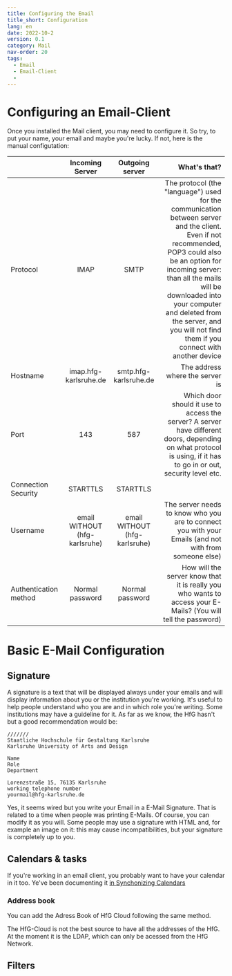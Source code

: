 ```yaml
---
title: Configuring the Email
title_short: Configuration
lang: en
date: 2022-10-2
version: 0.1
category: Mail
nav-order: 20
tags:
  - Email
  - Email-Client
  -
---
```


# Configuring an Email-Client
Once you installed the Mail client, you may need to configure it. So try, to put your name, your email and maybe you're lucky. If not, here is the manual configutation:

| |Incoming Server | Outgoing server | What's that? |
| :--- | :---: | :---: | ---: |
| Protocol | IMAP | SMTP | The protocol (the "language") used for the communication between server and the client. Even if not recommended, POP3 could also be an option for incoming server: than all the mails will be downloaded into your computer and deleted from the server, and you will not find them if you connect with another device |
| Hostname | imap.hfg-karlsruhe.de | smtp.hfg-karlsruhe.de | The address where the server is |
| Port | 143 | 587 | Which door should it use to access the server? A server have different doors, depending on what protocol is using, if it has to go in or out, security level etc. |
| Connection Security | STARTTLS | STARTTLS |
| Username | email WITHOUT (hfg-karlsruhe) | email WITHOUT (hfg-karlsruhe) | The server needs to know who you are to connect you with your Emails (and not with from someone else)|
| Authentication method | Normal password |	Normal password | How will the server know that it is really you who wants to access your E-Mails? (You will tell the password) |


# Basic E-Mail Configuration
## Signature
A signature is a text that will be displayed always under your emails and will display information about you or the institution you're working. It's useful to help people understand who you are and in which role you're writing. Some institutions may have a guideline for it. As far as we know, the HfG hasn't but a good recommendation would be:

```
///////
Staatliche Hochschule für Gestaltung Karlsruhe
Karlsruhe University of Arts and Design

Name
Role
Department

Lorenzstraße 15, 76135 Karlsruhe
working telephone number
yourmail@hfg-karlsruhe.de
```

Yes, it seems wired but you write your Email in a E-Mail Signature. That is related to a time when people was printing E-Mails. Of course, you can modify it as you will. Some people may use a signature with HTML and, for example an image on it: this may cause incompatibilities, but your signature is completely up to you.


## Calendars & tasks
If you're working in an email client, you probably want to have your calendar in it too. Ye've been documenting it [in  Synchonizing Calendars](./hfg-cloud-calendar-synch)

### Address book
You can add the Adress Book of HfG Cloud following the same method.

The HfG-Cloud is not the best source to have all the addresses of the HfG. At the moment it is the LDAP, which can only be acessed from the HfG Network.


## Filters
